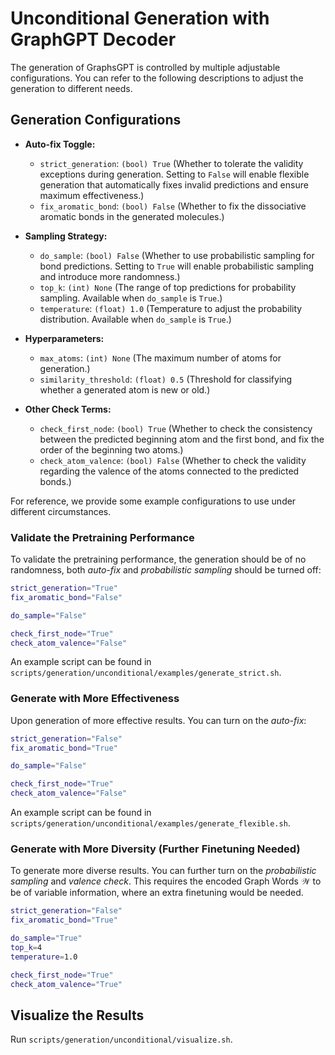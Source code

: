 # Unconditional Generation with GraphGPT Decoder

The generation of GraphsGPT is controlled by multiple adjustable configurations. You can refer to the following descriptions to adjust the generation to different needs.

## Generation Configurations

- **Auto-fix Toggle:**
    - `strict_generation`: `(bool) True` (Whether to tolerate the validity exceptions during generation. Setting to `False` will enable flexible generation that automatically fixes invalid predictions and ensure maximum effectiveness.)
    - `fix_aromatic_bond`: `(bool) False` (Whether to fix the dissociative aromatic bonds in the generated molecules.)


- **Sampling Strategy:**
    - `do_sample`: `(bool) False` (Whether to use probabilistic sampling for bond predictions. Setting to `True` will enable probabilistic sampling and introduce more randomness.)
    - `top_k`: `(int) None` (The range of top predictions for probability sampling. Available when `do_sample` is `True`.)
    - `temperature`: `(float) 1.0` (Temperature to adjust the probability distribution. Available when `do_sample` is `True`.)


- **Hyperparameters:**
    - `max_atoms`: `(int) None` (The maximum number of atoms for generation.)
    - `similarity_threshold`: `(float) 0.5` (Threshold for classifying whether a generated atom is new or old.)


- **Other Check Terms:**
    - `check_first_node`: `(bool) True` (Whether to check the consistency between the predicted beginning atom and the first bond, and fix the order of the beginning two atoms.)
    - `check_atom_valence`: `(bool) False` (Whether to check the validity regarding the valence of the atoms connected to the predicted bonds.)

For reference, we provide some example configurations to use under different circumstances.

### Validate the Pretraining Performance

To validate the pretraining performance, the generation should be of no randomness, both *auto-fix* and *probabilistic sampling* should be turned off:

````bash
strict_generation="True"
fix_aromatic_bond="False"

do_sample="False"

check_first_node="True"
check_atom_valence="False"
````

An example script can be found in `scripts/generation/unconditional/examples/generate_strict.sh`.

### Generate with More Effectiveness

Upon generation of more effective results. You can turn on the *auto-fix*:

````bash
strict_generation="False"
fix_aromatic_bond="True"

do_sample="False"

check_first_node="True"
check_atom_valence="False"
````

An example script can be found in `scripts/generation/unconditional/examples/generate_flexible.sh`.

### Generate with More Diversity (Further Finetuning Needed)

To generate more diverse results. You can further turn on the *probabilistic sampling* and *valence check*. This requires the encoded Graph Words $\mathcal{W}$ to be of variable information, where an extra finetuning would be needed.

````bash
strict_generation="False"
fix_aromatic_bond="True"

do_sample="True"
top_k=4
temperature=1.0

check_first_node="True"
check_atom_valence="True"
````

## Visualize the Results

Run `scripts/generation/unconditional/visualize.sh`.

